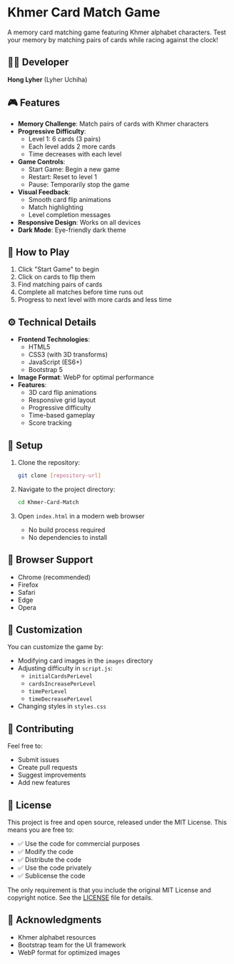 # Khmer Card Match Game

A memory card matching game featuring Khmer alphabet characters. Test your memory by matching pairs of cards while racing against the clock!

## 👨‍💻 Developer

**Hong Lyher** (Lyher Uchiha)

## 🎮 Features

- **Memory Challenge**: Match pairs of cards with Khmer characters
- **Progressive Difficulty**: 
  - Level 1: 6 cards (3 pairs)
  - Each level adds 2 more cards
  - Time decreases with each level
- **Game Controls**:
  - Start Game: Begin a new game
  - Restart: Reset to level 1
  - Pause: Temporarily stop the game
- **Visual Feedback**:
  - Smooth card flip animations
  - Match highlighting
  - Level completion messages
- **Responsive Design**: Works on all devices
- **Dark Mode**: Eye-friendly dark theme

## 🎯 How to Play

1. Click "Start Game" to begin
2. Click on cards to flip them
3. Find matching pairs of cards
4. Complete all matches before time runs out
5. Progress to next level with more cards and less time

## ⚙️ Technical Details

- **Frontend Technologies**:
  - HTML5
  - CSS3 (with 3D transforms)
  - JavaScript (ES6+)
  - Bootstrap 5
- **Image Format**: WebP for optimal performance
- **Features**:
  - 3D card flip animations
  - Responsive grid layout
  - Progressive difficulty
  - Time-based gameplay
  - Score tracking

## 🚀 Setup

1. Clone the repository:
   ```bash
   git clone [repository-url]
   ```

2. Navigate to the project directory:
   ```bash
   cd Khmer-Card-Match
   ```

3. Open `index.html` in a modern web browser
   - No build process required
   - No dependencies to install

## 📱 Browser Support

- Chrome (recommended)
- Firefox
- Safari
- Edge
- Opera

## 🎨 Customization

You can customize the game by:
- Modifying card images in the `images` directory
- Adjusting difficulty in `script.js`:
  - `initialCardsPerLevel`
  - `cardsIncreasePerLevel`
  - `timePerLevel`
  - `timeDecreasePerLevel`
- Changing styles in `styles.css`

## 🤝 Contributing

Feel free to:
- Submit issues
- Create pull requests
- Suggest improvements
- Add new features

## 📝 License

This project is free and open source, released under the MIT License. This means you are free to:

- ✅ Use the code for commercial purposes
- ✅ Modify the code
- ✅ Distribute the code
- ✅ Use the code privately
- ✅ Sublicense the code

The only requirement is that you include the original MIT License and copyright notice. See the [LICENSE](LICENSE) file for details.

## 🙏 Acknowledgments

- Khmer alphabet resources
- Bootstrap team for the UI framework
- WebP format for optimized images 